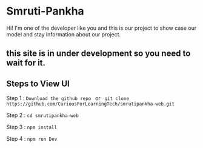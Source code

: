 # Smruti-Pankha

Hi! I'm one of the developer like you and this is our project to show case our model and stay information about our project.

## this site is in under development so you need to wait for it.

## Steps to View UI

Step 1 : `Download the github repo ` or ` git clone https://github.com/CuriousForLearningTech/smrutipankha-web.git`

Step 2 : `cd smrutipankha-web`

Step 3 : `npm install`

Step 4 : `npm run Dev`

